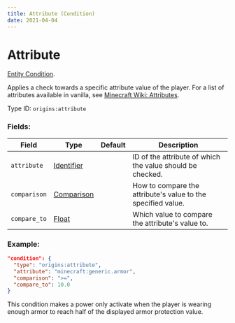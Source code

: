 ```yaml
---
title: Attribute (Condition)
date: 2021-04-04
---
```

# Attribute

[Entity Condition](../entity_conditions.md).

Applies a check towards a specific attribute value of the player. For a list of attributes available in vanilla, see [Minecraft Wiki: Attributes](https://minecraft.fandom.com/wiki/Attribute#Attributes).

Type ID: `origins:attribute`

### Fields:

Field  | Type | Default | Description
-------|------|---------|-------------
`attribute` | [Identifier](../data_types/identifier.md) | |  ID of the attribute of which the value should be checked.
`comparison` | [Comparison](../data_types/comparison.md) | |  How to compare the attribute's value to the specified value.
`compare_to` | [Float](../data_types/float.md) | | Which value to compare the attribute's value to.

### Example:

```json
"condition": {
  "type": "origins:attribute",
  "attribute": "minecraft:generic.armor",
  "comparison": ">=",
  "compare_to": 10.0
}
```

This condition makes a power only activate when the player is wearing enough armor to reach half of the displayed armor protection value.
